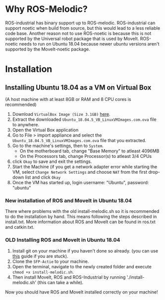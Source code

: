 # Why ROS-Melodic?
ROS-industrial has binary support up to ROS-melodic. ROS-industrial can support noetic when build from source, but this would lead to a less reliable code base. Another reason not to use ROS-noetic is because this is not supported by the Universal robot package that is used by MoveIt. ROS-noetic needs to run on Ubuntu 18.04 because newer ubuntu versions aren't supported by the MoveIt-noetic package.




# Installation

## Installing Ubuntu 18.04 as a VM on Virtual Box 
(A host machine with at least 8GB or RAM and 8 CPU cores is recommended)

1. Download `VirtualBox Image (Size 3.1GB)` [here](https://www.linuxvmimages.com/images/ubuntu-1804/).
2. Extract the downloaded `Ubuntu_18.04.5_VB_LinuxVMImages.com.ova` file to anywhere.
3. Open the Virtual Box application
4. Go to File > import appliance and select the `Ubuntu_18.04.5_VB_LinuxVMImages.com.ova` file that you extracted.
5. Go to the machine's settings, then to `System`.
    - On the motherboard tab, change "Base Memory" to atleast 4096MB 
    - On the Processors tab, change Processor(s) to atleast 3/4 CPUs
6. click `Okay` to save and exit the settings.
7. Start the Machine (if you get a network adapter error while starting the VM, select `Change Network Settings` and choose `NAT` from the first drop-down list and click `Okay`
8. Once the VM has started up, login username: "Ubuntu", password: "ubuntu"


### New installation of ROS and MoveIt in Ubuntu 18.04

There where problems with the old install-melodic.sh so it is recommended to do the installation by hand. This means following the steps described in install.txt. More information about ROS and MoveIt can be found in ros.txt and catkin.txt.



### OLD Installing ROS and MoveIt in Ubuntu 18.04
1. Install git on your machine if you haven't done so already. (you can use [this](https://gist.github.com/derhuerst/1b15ff4652a867391f03#installing-git-on-linux) guide if you are stuck).
2. Clone the `SFP-Actie` to your machine.
3. Open the terminal, navigate to the newly created folder and execute `chmod +x install-melodic.sh`.
4. Then install MoveIt, ROS and ROS-Industrial by running './install-melodic.sh' (this can take a while).


Now you should have ROS and MoveIt installed correctly on your machine!
